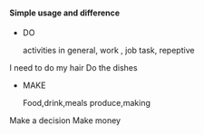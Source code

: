 #### Simple usage and difference


- DO
   
   activities in general, work , job task, repeptive 

 I need to do my hair
 Do the dishes


- MAKE
   
   Food,drink,meals
   produce,making

 Make a decision
 Make money
 


